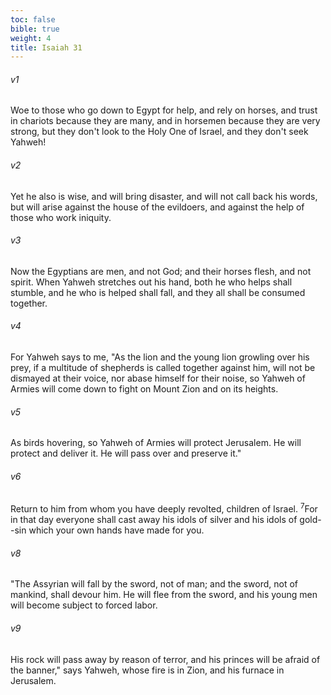 ```yaml
---
toc: false
bible: true
weight: 4
title: Isaiah 31
---
```




###### v1 
Woe to those who go down to Egypt for help, and rely on horses, and trust in chariots because they are many, and in horsemen because they are very strong, but they don't look to the Holy One of Israel, and they don't seek Yahweh! 

###### v2 
Yet he also is wise, and will bring disaster, and will not call back his words, but will arise against the house of the evildoers, and against the help of those who work iniquity. 

###### v3 
Now the Egyptians are men, and not God; and their horses flesh, and not spirit. When Yahweh stretches out his hand, both he who helps shall stumble, and he who is helped shall fall, and they all shall be consumed together. 

###### v4 
For Yahweh says to me, "As the lion and the young lion growling over his prey, if a multitude of shepherds is called together against him, will not be dismayed at their voice, nor abase himself for their noise, so Yahweh of Armies will come down to fight on Mount Zion and on its heights. 

###### v5 
As birds hovering, so Yahweh of Armies will protect Jerusalem. He will protect and deliver it. He will pass over and preserve it." 

###### v6 
Return to him from whom you have deeply revolted, children of Israel. <sup class="versenum mid-line">7</sup>For in that day everyone shall cast away his idols of silver and his idols of gold--sin which your own hands have made for you. 

###### v8 
"The Assyrian will fall by the sword, not of man; and the sword, not of mankind, shall devour him. He will flee from the sword, and his young men will become subject to forced labor. 

###### v9 
His rock will pass away by reason of terror, and his princes will be afraid of the banner," says Yahweh, whose fire is in Zion, and his furnace in Jerusalem.
